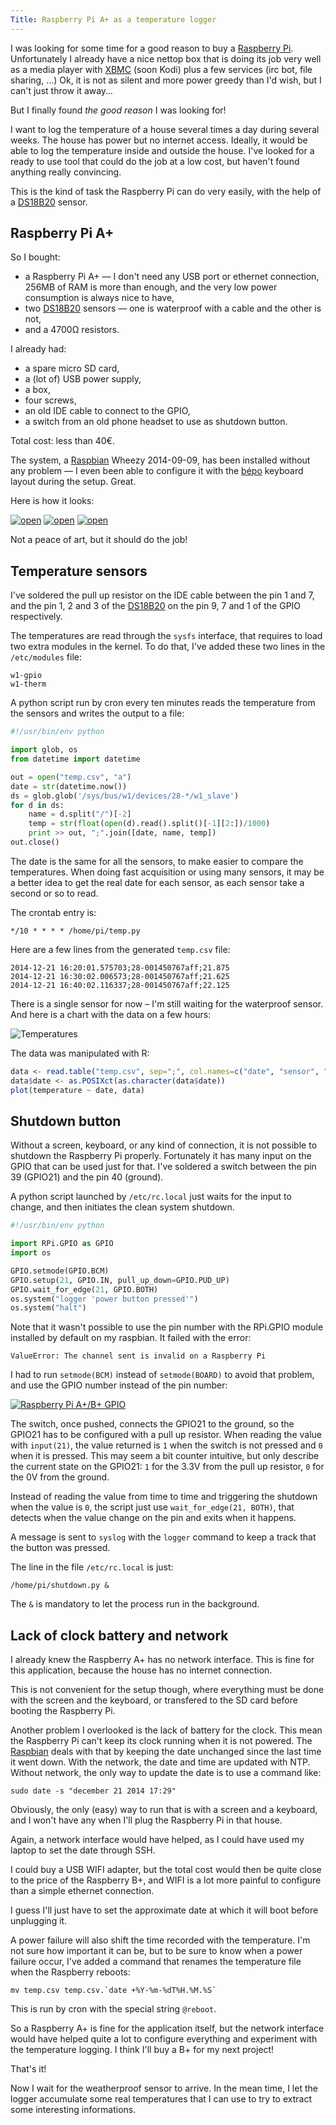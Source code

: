 ```yaml
---
Title: Raspberry Pi A+ as a temperature logger
---
```


I was looking for some time for a good reason to buy a [Raspberry Pi]. Unfortunately
I already have a nice nettop box that is doing its job very well as a media player
with [XBMC] (soon Kodi) plus a few services (irc bot, file sharing, …)
Ok, it is not as silent and more power greedy than I'd wish, but I can't just
throw it away…

But I finally found _the good reason_ I was looking for!

I want to log the temperature of a house several times a day during several weeks.
The house has power but no internet access. Ideally, it would be able to log the
temperature inside and outside the house. I've looked for a ready to use tool
that could do the job at a low cost, but haven't found anything really convincing.

This is the kind of task the Raspberry Pi can do very easily,
with the help of a [DS18B20] sensor.

## Raspberry Pi A+

So I bought:

* a Raspberry Pi A+ — I don't need any USB port or ethernet connection,
256MB of RAM is more than enough, and the very low power consumption is
always nice to have,
* two [DS18B20] sensors — one is waterproof with a cable and the other is not,
* and a 4700Ω resistors.

I already had:

* a spare micro SD card,
* a (lot of) USB power supply,
* a box,
* four screws,
* an old IDE cable to connect to the GPIO,
* a switch from an old phone headset to use as shutdown button.

Total cost: less than 40€.

The system, a [Raspbian] Wheezy 2014-09-09, has been installed without any problem
— I even been able to configure it with the [bépo] keyboard layout during the setup. Great.

Here is how it looks:

[![open](https://farm9.staticflickr.com/8597/15902472707_2ba3e26b76_n.jpg)](https://flic.kr/p/qefk6V)
[![open](https://farm8.staticflickr.com/7520/15465912444_9048f667aa_n.jpg)](https://flic.kr/p/pyEQWQ)
[![open](https://farm8.staticflickr.com/7472/15902126539_3f640b6350_n.jpg)](https://flic.kr/p/qedycv)

Not a peace of art, but it should do the job!

## Temperature sensors

I've soldered the pull up resistor on the IDE cable between the pin 1 and 7,
and the pin 1, 2 and 3 of the [DS18B20] on the pin 9, 7 and 1 of the GPIO respectively.

The temperatures are read through the `sysfs` interface, that requires to load
two extra modules in the kernel. To do that, I've added these two lines in the
`/etc/modules` file:

~~~
w1-gpio
w1-therm
~~~

A python script run by cron every ten minutes reads the temperature from the
sensors and writes the output to a file:

~~~python
#!/usr/bin/env python

import glob, os
from datetime import datetime

out = open("temp.csv", "a")
date = str(datetime.now())
ds = glob.glob('/sys/bus/w1/devices/28-*/w1_slave')
for d in ds:
    name = d.split("/")[-2]
    temp = str(float(open(d).read().split()[-1][2:])/1000)
    print >> out, ";".join([date, name, temp])
out.close()
~~~

The date is the same for all the sensors, to make easier to compare the temperatures.
When doing fast acquisition or using many sensors, it may be a better idea to get
the real date for each sensor, as each sensor take a second or so to read.

The crontab entry is:

    */10 * * * * /home/pi/temp.py

Here are a few lines from the generated `temp.csv` file:

~~~
2014-12-21 16:20:01.575703;28-001450767aff;21.875
2014-12-21 16:30:02.006573;28-001450767aff;21.625
2014-12-21 16:40:02.116337;28-001450767aff;22.125
~~~

There is a single sensor for now – I'm still waiting for the waterproof sensor. And
here is a chart with the data on a few hours:

![Temperatures](images/RPi-temperatures.png)

The data was manipulated with R:

~~~R
data <- read.table("temp.csv", sep=";", col.names=c("date", "sensor", "temperature"))
data$date <- as.POSIXct(as.character(data$date))
plot(temperature ~ date, data)
~~~

## Shutdown button

Without a screen, keyboard, or any kind of connection, it is not possible
to shutdown the Raspberry Pi properly. Fortunately it has many input on the GPIO
that can be used just for that. I've soldered a switch between the pin 39 (GPIO21)
and the pin 40 (ground).

A python script launched by `/etc/rc.local` just waits for the input to change, and
then initiates the clean system shutdown.

~~~python
#!/usr/bin/env python

import RPi.GPIO as GPIO
import os

GPIO.setmode(GPIO.BCM)
GPIO.setup(21, GPIO.IN, pull_up_down=GPIO.PUD_UP)
GPIO.wait_for_edge(21, GPIO.BOTH)
os.system("logger 'power button pressed'")
os.system("halt")
~~~

Note that it wasn't possible to use the pin number with the RPi.GPIO module
installed by default on my raspbian. It failed with the error:

    ValueError: The channel sent is invalid on a Raspberry Pi

I had to run `setmode(BCM)` instead of `setmode(BOARD)` to
avoid that problem, and use the GPIO number instead of the pin number:

[![Raspberry Pi A+/B+ GPIO](images/GPIO-200px.png)](http://www.element14.com/community/servlet/JiveServlet/previewBody/68203-102-6-294412/GPIO.png)

The switch, once pushed, connects the GPIO21 to the ground, so the GPIO21
has to be configured with a pull up resistor. When reading the value with
`input(21)`, the value returned is `1` when the switch is not pressed and `0`
when it is pressed. This may seem a bit counter intuitive, but only describe
the current state on the GPIO21: `1` for the 3.3V from the pull up resistor,
`0` for the 0V from the ground.

Instead of reading the value from time to time and triggering the shutdown when
the value is `0`, the script just use `wait_for_edge(21, BOTH)`, that detects when the
value change on the pin and exits when it happens.

A message is sent to `syslog` with the `logger` command to keep a track that the
button was pressed.

The line in the file `/etc/rc.local` is just:

    /home/pi/shutdown.py &

The `&` is mandatory to let the process run in the background.

## Lack of clock battery and network

I already knew the Raspberry A+ has no network interface. This is fine for this
application, because the house has no internet connection.

This is not convenient for the setup though, where everything must be done
with the screen and the keyboard, or transfered to the SD card before booting
the Raspberry Pi.

Another problem I overlooked is the lack of battery for the clock. This mean
the Raspberry Pi can't keep its clock running when it is not powered. The [Raspbian]
deals with that by keeping the date unchanged since the last time it went down.
With the network, the date and time are updated with NTP. Without network,
the only way to update the date is to use a command like:

    sudo date -s "december 21 2014 17:29"

Obviously, the only (easy) way to run that is with a screen and a keyboard,
and I won't have any when I'll plug the Raspberry Pi in that house.

Again, a network interface would have helped, as I could have used my laptop
to set the date through SSH.

I could buy a USB WIFI adapter, but the total cost would then be quite close
to the price of the Raspberry B+, and WIFI is a lot more painful to configure
than a simple ethernet connection.

I guess I'll just have to set the approximate date at which it will boot before unplugging
it.

A power failure will also shift the time recorded with the temperature. I'm not
sure how important it can be, but to be sure to know when a power failure
occur, I've added a command that renames the temperature file when the
Raspberry reboots:

    mv temp.csv temp.csv.`date +%Y-%m-%dT%H.%M.%S`

This is run by cron with the special string `@reboot`.

So a Raspberry A+ is fine for the application itself, but the network interface
would have helped quite a lot to configure everything and experiment with the
temperature logging. I think I'll buy a B+ for my next project!

That's it!

Now I wait for the weatherproof sensor to arrive. In the mean time, I let the logger
accumulate some real temperatures that I can use to try to extract some interesting
informations.


[Raspberry Pi]: http://www.raspberrypi.org/products/
[XBMC]: http://kodi.tv/
[DS18B20]: https://learn.adafruit.com/adafruits-raspberry-pi-lesson-11-ds18b20-temperature-sensing?view=all
[Raspbian]: http://www.raspbian.org/
[bépo]: http://bepo.fr
